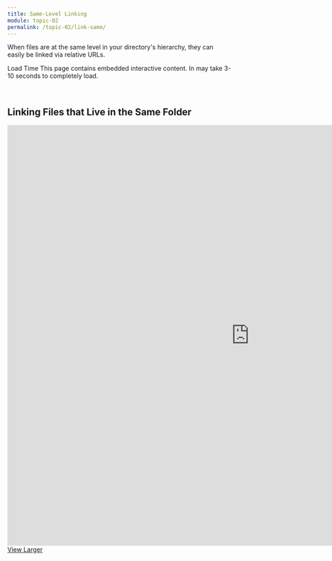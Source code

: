 ```yaml
---
title: Same-Level Linking
module: topic-02
permalink: /topic-02/link-same/
---
```


<div class="divider-heading"></div>

When files are at the same level in your directory's hierarchy, they can easily be linked via relative URLs.

<span class="label label-warning">Load Time</span> This page contains embedded interactive content. In may take 3-10 seconds to completely load.


<br>


## Linking Files that Live in the Same Folder
<iframe src="https://h5p.org/h5p/embed/177165" width="1090" height="950" frameborder="0" allowfullscreen="allowfullscreen"></iframe>
<a href="https://h5p.org/node/177165" class="btn btn-default btn-xs" target="_blank">View Larger</a>
